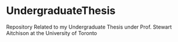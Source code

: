 # UndergraduateThesis
Repository Related to my Undergraduate Thesis under Prof. Stewart Aitchison at the University of Toronto
